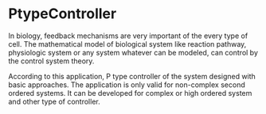 # PtypeController

In biology, feedback mechanisms are very important of the every type of cell. The mathematical model of biological system like reaction pathway, physiologic system or any system whatever can be modeled, can control by the control system theory.

According to this application, P type controller of the system designed with basic approaches. The application is only valid for non-complex second ordered systems. It can be developed for complex or high ordered system and other type of controller.


